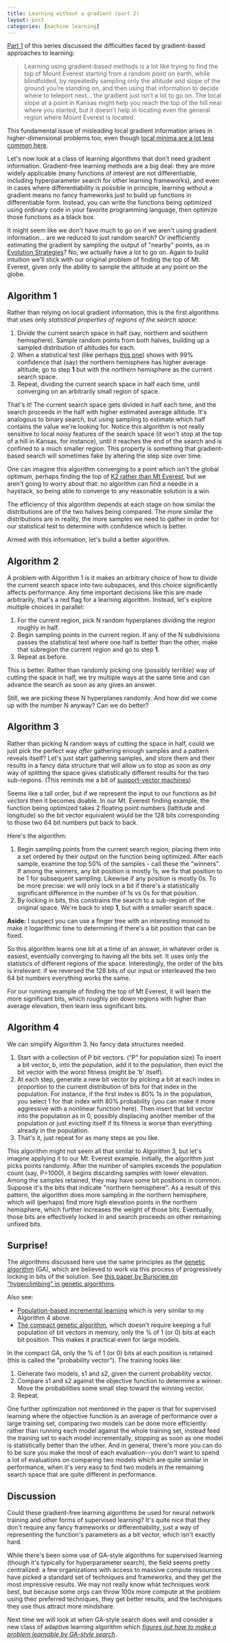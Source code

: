 ```yaml
---
title: Learning without a gradient (part 2)
layout: post
categories: [machine learning]
---
```


[Part 1](/2019-07-06-learning-without-a-gradient) of this series discussed the difficulties faced by gradient-based approaches to learning: 

> Learning using gradient-based methods is a lot like trying to find the top of Mount Everest starting from a random point on earth, while blindfolded, by repeatedly sampling only the altitude and slope of the ground you’re standing on, and then using that information to decide where to teleport next... the gradient just isn’t a lot to go on. The local slope at a point in Kansas might help you reach the top of the hill near where you started, but it doesn’t help in locating even the general region where Mount Everest is located.

This fundamental issue of misleading local gradient information arises in higher-dimensional problems too, even though [local minima are a lot less common here](https://twitter.com/pchiusano/status/1181411170672136192).

Let's now look at a class of learning algorithms that don't need gradient information. Gradient-free learning methods are a big deal: they are more widely applicable (many functions of interest are not differentiable, including hyperparameter search for other learning frameworks), and even in cases where differentiability is possible in principle, learning without a gradient means no fancy frameworks just to build up functions in differentiable form. Instead, you can write the functions being optimized using ordinary code in your favorite programming language, then optimize those functions as a black box.

It might seem like we don't have much to go on if we aren't using gradient information... are we reduced to just random search? Or inefficiently estimating the gradient by sampling the output of "nearby" points, as in [Evolution Strategies](https://openai.com/blog/evolution-strategies/)? No, we actually have a lot to go on. Again to build intuition we'll stick with our original problem of finding the top of Mt. Everest, given only the ability to sample the altitude at any point on the globe.

## Algorithm 1

Rather than relying on local gradient information, this is the first algorithms that uses only _statistical properties of regions of the search space_:

1. Divide the current search space in half (say, northern and southern hemisphere). Sample random points from both halves, building up a sampled distribution of altitudes for each.
2. When a statistical test (like perhaps [this one](https://en.wikipedia.org/wiki/Kolmogorov–Smirnov_test)) shows with 99% confidence that (say) the northern hemisphere has higher average altitude, go to step __1__ but with the northern hemisphere as the current search space.
3. Repeat, dividing the current search space in half each time, until converging on an arbitrarily small region of space.

That's it! The current search space gets divided in half each time, and the search proceeds in the half with higher estimated average altitude. It's analogous to binary search, but using sampling to estimate which half contains the value we're looking for. Notice this algorithm is not really sensitive to local noisy features of the search space (it won't stop at the top of a hill in Kansas, for instance), until it reaches the end of the search and is confined to a much smaller region. This property is something that gradient-based search will sometimes fake by altering the step size over time.

One can imagine this algorithm converging to a point which isn't the global optimum, perhaps finding the top of [K2 rather than Mt Everest](https://en.wikipedia.org/wiki/List_of_highest_mountains_on_Earth), but we aren't going to worry about that: no algorithm can find a needle in a haystack, so being able to converge to any reasonable solution is a win.

The efficiency of this algorithm depends at each stage on how similar the distributions are of the two halves being compared. The more similar the distributions are in reality, the more samples we need to gather in order for our statistical test to determine with confidence which is better.

Armed with this information, let's build a better algorithm.

## Algorithm 2

A problem with Algorithm 1 is it makes an arbitrary choice of how to divide the current search space into two subspaces, and this choice significantly affects performance. Any time important decisions like this are made arbitrarily, that's a red flag for a learning algorithm. Instead, let's explore multiple choices in parallel:

1. For the current region, pick N random hyperplanes dividing the region roughly in half.
2. Begin sampling points in the current region. If any of the N subdivisions passes the statistical test where one half is better than the other, make that subregion the current region and go to step __1__.
3. Repeat as before.

This is better. Rather than randomly picking one (possibly terrible) way of cutting the space in half, we try multiple ways at the same time and can advance the search as soon as any gives an answer.

Still, we are picking these N hyperplanes randomly. And how did we come up with the number N anyway? Can we do better?

## Algorithm 3

Rather than picking N random ways of cutting the space in half, could we just pick the perfect way _after_ gathering enough samples and a pattern reveals itself? Let's just start gathering samples, and store them and their results in a fancy data structure that will allow us to stop as soon as _any_ way of splitting the space gives statistically different results for the two sub-regions. (This reminds me a bit of [support-vector machines](https://en.wikipedia.org/wiki/Support_vector_machine#Definition))

Seems like a tall order, but if we represent the input to our functions as _bit vectors_ then it becomes doable. In our Mt. Everest finding example, the function being optimized takes 2 floating point numbers (lattitude and longitude) so the bit vector equivalent would be the 128 bits corresponding to those two 64 bit numbers put back to back.

Here's the algorithm:

1. Begin sampling points from the current search region, placing them into a set ordered by their output on the function being optimized. After each sample, examine the top 50% of the samples - call these the "winners". If among the winners, any bit position is mostly 1s, we fix that position to be 1 for subsequent sampling. Likewise if any position is mostly 0s. To be more precise: we will only lock in a bit if there's a statistically significant difference in the number of 1s vs 0s for that position.
2. By locking in bits, this constrains the search to a sub-region of the original space. We're back to step __1__, but with a smaller search space.

__Aside:__ I suspect you can use a finger tree with an interesting monoid to make it logarithmic time to determining if there's a bit position that can be fixed.

So this algorithm learns one bit at a time of an answer, in whatever order is easiest, eventually converging to having all the bits set. It uses only the statistics of different regions of the space. Interestingly, the order of the bits is irrelevant: if we reversed the 128 bits of our input or interleaved the two 64 bit numbers everything works the same.

For our running example of finding the top of Mt Everest, it will learn the more significant bits, which roughly pin down regions with higher than average elevation, then learn less significant bits.

## Algorithm 4

We can simplify Algorithm 3. No fancy data structures needed.

1. Start with a collection of P bit vectors. (“P” for population size) To insert a bit vector, b, into the population, add it to the population, then evict the bit vector with the worst fitness (might be 'b' itself).
2. At each step, generate a new bit vector by picking a bit at each index in proportion to the current distribution of bits for that index in the population. For instance, if the first index is 80% 1s in the population, you select 1 for that index with 80% probability (you can make it more aggressive with a nonlinear function here). Then insert that bit vector into the population as in 0, possibly displacing another member of the population or just evicting itself if its fitness is worse than everything already in the population.
3. That's it, just repeat for as many steps as you like.

This algorithm might not seem all that similar to Algorithm 3, but let's imagine applying it to our Mt. Everest example. Initially, the algorithm just picks points randomly. After the number of samples exceeds the population count (say, P=1000), it begins discarding samples with lower elevation. Among the samples retained, they may have some bit positions in common. Suppose it's the bits that indicate "northern hemisphere". As a result of this pattern, the algorithm does more sampling in the northern hemisphere, which will (perhaps) find more high elevation points in the northern hemisphere, which further increases the weight of those bits. Eventually, those bits are effectively locked in and search proceeds on other remaining unfixed bits.

## Surprise!

The algorithms discussed here use the same principles as the [genetic algorithm](https://en.wikipedia.org/wiki/Genetic_algorithm) (GA), which are believed to work via this process of progressively locking in bits of the solution. See [this paper by Burjorjee on "hyperclimbing" in genetic algorithms](https://arxiv.org/abs/1204.3436).

Also see:

* [Population-based incremental learning](https://en.wikipedia.org/wiki/Population-based_incremental_learning) which is very similar to my Algorithm 4 above.
* [The compact genetic algorithm](https://pdfs.semanticscholar.org/4b0b/5733894ffc0b2968ddaab15d61751b87847a.pdf), which doesn't require keeping a full population of bit vectors in memory, only the % of 1 (or 0) bits at each bit position. This makes it practical even for large models.

In the compact GA, only the % of 1 (or 0) bits at each position is retained (this is called the "probability vector"). The training looks like:

1. Generate two models, s1 and s2, given the current probability vector.
2. Compare s1 and s2 against the objective function to determine a winner. Move the probabilities some small step toward the winning vector.
3. Repeat.

One further optimization not mentioned in the paper is that for supervised learning where the objective function is an average of performance over a large training set, comparing two models can be done more efficiently: rather than running each model against the whole training set, instead feed the training set to each model incrementally, stopping as soon as one model is statistically better than the other. And in general, there's more you can do to be sure you make the most of each evaluation--you don't want to spend a lot of evaluations on comparing two models which are quite similar in performance, when it's very easy to find two models in the remaining search space that are quite different in performance.

## Discussion 

Could these gradient-free learning algorithms be used for neural network training and other forms of supervised learning? It's quite nice that they don't require any fancy frameworks or differentiability, just a way of representing the function's parameters as a bit vector, which isn't exactly hard.

While there's been some use of GA-style algorithms for supervised learning (though it's typically for hyperparameter search), the field seems pretty centralized: a few organizations with access to massive compute resources have picked a standard set of techniques and frameworks, and they get the most impressive results. We may not really know what techniques work best, but because some orgs can throw 100x more compute at the problem using their preferred techniques, they get better results, and the techniques they use thus attract more mindshare.

Next time we will look at when GA-style search does well and consider a new class of adaptive learning algorithm which _[figures out how to make a problem learnable by GA-style search](/2019-10-07/learnability.html)_.
